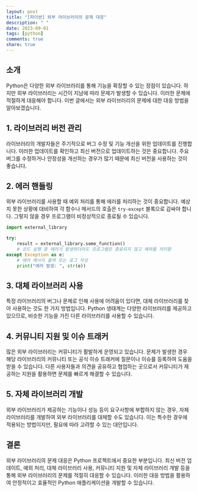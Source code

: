 ```yaml
---
layout: post
title: "[파이썬] 외부 라이브러리의 문제 대응"
description: " "
date: 2023-09-01
tags: [python]
comments: true
share: true
---
```


## 소개
Python은 다양한 외부 라이브러리를 통해 기능을 확장할 수 있는 장점이 있습니다. 하지만 외부 라이브러리는 시간이 지남에 따라 문제가 발생할 수 있습니다. 이러한 문제에 적절하게 대응해야 합니다. 이번 글에서는 외부 라이브러리의 문제에 대한 대응 방법을 알아보겠습니다.

## 1. 라이브러리 버전 관리
라이브러리의 개발자들은 주기적으로 버그 수정 및 기능 개선을 위한 업데이트를 진행합니다. 이러한 업데이트를 확인하고 최신 버전으로 업데이트하는 것은 중요합니다. 주요 버그를 수정하거나 안정성을 개선하는 경우가 많기 때문에 최신 버전을 사용하는 것이 좋습니다.

## 2. 에러 핸들링
외부 라이브러리를 사용할 때 예외 처리를 통해 에러를 처리하는 것이 중요합니다. 예상치 못한 상황에 대비하여 각 함수나 메서드의 호출은 `try-except` 블록으로 감싸야 합니다. 그렇지 않을 경우 프로그램이 비정상적으로 종료될 수 있습니다.

```python
import external_library

try:
    result = external_library.some_function()
    # 코드 실행 중 에러가 발생하더라도 프로그램은 종료되지 않고 예외를 처리함
except Exception as e:
    # 에러 메시지 출력 또는 로그 작성
    print("에러 발생: ", str(e))
```

## 3. 대체 라이브러리 사용
특정 라이브러리의 버그나 문제로 인해 사용에 어려움이 있다면, 대체 라이브러리를 찾아 사용하는 것도 한 가지 방법입니다. Python 생태계는 다양한 라이브러리를 제공하고 있으므로, 비슷한 기능을 가진 다른 라이브러리를 사용할 수 있습니다.

## 4. 커뮤니티 지원 및 이슈 트래커
많은 외부 라이브러리는 커뮤니티가 활발하게 운영되고 있습니다. 문제가 발생한 경우 해당 라이브러리의 커뮤니티 또는 공식 이슈 트래커에 질문이나 이슈를 등록하여 도움을 받을 수 있습니다. 다른 사용자들과 의견을 공유하고 협업하는 곳으로서 커뮤니티가 제공하는 지원을 활용하면 문제를 빠르게 해결할 수 있습니다.

## 5. 자체 라이브러리 개발
외부 라이브러리가 제공하는 기능이나 성능 등이 요구사항에 부합하지 않는 경우, 자체 라이브러리를 개발하여 외부 라이브러리를 대체할 수도 있습니다. 이는 특수한 경우에 적용되는 방법이지만, 필요에 따라 고려할 수 있는 대안입니다.

## 결론
외부 라이브러리의 문제 대응은 Python 프로젝트에서 중요한 부분입니다. 최신 버전 업데이트, 예외 처리, 대체 라이브러리 사용, 커뮤니티 지원 및 자체 라이브러리 개발 등을 통해 외부 라이브러리의 문제를 적절히 대응할 수 있습니다. 이러한 대응 방법을 활용하여 안정적이고 효율적인 Python 애플리케이션을 개발할 수 있습니다.